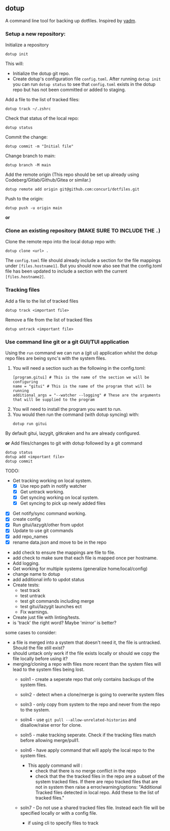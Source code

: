 ## dotup
A command line tool for backing up dotfiles. Inspired by [yadm](https://github.com/TheLocehiliosan/yadm).


### Setup a new repository:
Initialize a repository
```
dotup init
```
This will:
- Initialize the dotup git repo.
- Create dotup's configuration file `config.toml`.
After running `dotup init` you can run `dotup status` to see that `config.toml` exists in the dotup repo but has not been committed or added to staging.

Add a file to the list of tracked files:
```
dotup track ~/.zshrc
```
Check that status of the local repo:
```
dotup status
```
Commit the change:
```
dotup commit -m "Initial file"
```
Change branch to main:
```
dotup branch -M main
```
Add the remote origin (This repo should be set up already using Codeberg/Gitlab/Github/Gitea or similar.)
```
dotup remote add origin git@github.com:concur1/dotfiles.git
```
Push to the origin:
```
dotup push -u origin main
```
**or**

### Clone an existing repository (MAKE SURE TO INCLUDE THE `.`)
Clone the remote repo into the local dotup repo with:
```
dotup clone <url> .
```
The `config.toml` file should already include a section for the file mappings under `[files.hostname1]`.
But you should now also see that the config.toml file has been updated to include a section with the current `[files.hostname2]`.


### Tracking files
Add a file to the list of tracked files
```
dotup track <important file>
```
Remove a file from the list of tracked files
```
dotup untrack <important file>
```

### Use command line git or a git GUI/TUI application
Using the `run` command we can run a (git ui) application whilst the dotup repo files are being sync's with the system files.
1. You will need a section such as the following in the config.toml:
    ```
    [program.gitui] # This is the name of the section we will be configuring
    name = "gitui" # This is the name of the program that will be running
    additional_args = "--watcher --logging" # These are the arguments that will be supplied to the program
    ```
2. You will need to install the program you want to run.
3. You would then run the command (with dotup syncing) with:
    ```
    dotup run gitui
    ```

By default gitui, lazygit, gitkraken and hx are already configured. 

**or**
Add files/changes to git with dotup followed by a git command
```
dotup status 
dotup add <important file>
dotup commit
```

TODO:
- Get tracking working on local system.
    - [x] Use repo path in notify watcher
    - [x] Get untrack working.
    - [x] Get syncing working on local system.
    - [x] Get syncing to pick up newly added files
- [x] Get notify/sync command working.
- [x] create config
- [x] Run gitui/lazygit/other from updot
- [x] Update to use git commands
- [x] add repo_names
- [x] rename data.json and move to be in the repo
- add check to ensure the mappings are file to file.
- add check to make sure that each file is mapped once per hostname.
- Add logging.
- Get working for multiple systems (generalize home/local/config)
- change name to dotup
- add additional info to updot status
- Create tests:
    - test track
    - test untrack
    - test git commands including merge
    - test gitui/lazygit launches ect
    - Fix warnings.
- Create just file with linting/tests.
- is 'track' the right word? Maybe 'mirror' is better?

some cases to consider:
- a file is merged into a system that doesn't need it, the file is untracked. Should the file still exist?
- should untack only work if the file exists locally or should we copy the file locally before using it?
- merging/cloning a repo with files more recent than the system files will lead to the system files being lost.
    - soln1 - create a seperate repo that only contains backups of the system files.
    - soln2 - detect when a clone/merge is going to overwrite system files
    - soln3 - only copy from system to the repo and never from the repo to the system.
    - soln4 - use `git pull --allow-unrelated-histories` and disallow/raise error for clone.
    - soln5 - make tracking seperate. Check if the tracking files match before allowing merge/pull1.
    - soln6 - have apply command that will apply the local repo to the system files.
        - This apply command will :
            - check that there is no merge conflict in the repo
            - check that the the tracked files in the repo are a subset of the system tracked files. 
            If there are repo tracked files that are not in system then raise a error/warning/options: "Additional Tracked files detected in local repo. Add these to the list of tracked files."

    - soln7 - Do not use a shared tracked files file. Instead each file will be specified locally or with a config file.
        - if using cli to specify files to track

